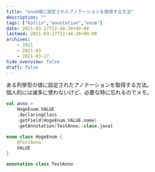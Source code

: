 ```yaml
---
title: "enum値に設定されたアノテーションを取得する方法"
description: ""
tags: ["Kotlin","annotation","enum"]
date: 2021-03-27T22:44:28+09:00
lastmod: 2021-03-27T22:44:28+09:00
archives:
    - 2021
    - 2021-03
    - 2021-03-27
hide_overview: false
draft: false
---
```


ある列挙型の値に設定されたアノテーションを取得する方法。  
個人的には滅多に使わないけど、必要な時に忘れるのでメモ。

```kt
val anno =
    HogeEnum.VALUE
    .declaringClass
    .getField(HogeEnum.VALUE.name)
    .getAnnotation(TestAnno::class.java)
```

```kt:例のEnum.kt
enum class HogeEnum {
    @TestAnno
    VALUE
}
```

```kt:例のアノテーション.kt
annotation class TestAnno
```
